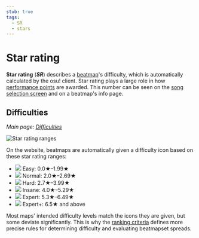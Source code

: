 ```yaml
---
stub: true
tags:
  - SR
  - stars
---
```


# Star rating

**Star rating** (***SR***) describes a [beatmap](/wiki/Beatmap)'s difficulty, which is automatically calculated by the osu! client. Star rating plays a large role in how [performance points](/wiki/Performance_Points) are awarded. This number can be seen on the [song selection screen](/wiki/Interface#song-selection-screen) and on a beatmap's info page.

## Difficulties

*Main page: [Difficulties](/wiki/Difficulties)*

![Star rating ranges](/wiki/Difficulties/img/SR-range.png)

On the website, beatmaps are automatically given a difficulty icon based on these star rating ranges:

- ![](/wiki/shared/diff/easy-s.png) Easy: 0.0★–1.99★
- ![](/wiki/shared/diff/normal-s.png) Normal: 2.0★–2.69★
- ![](/wiki/shared/diff/hard-s.png) Hard: 2.7★–3.99★
- ![](/wiki/shared/diff/insane-s.png) Insane: 4.0★–5.29★
- ![](/wiki/shared/diff/expert-s.png) Expert: 5.3★–6.49★
- ![](/wiki/shared/diff/expertplus-s.png) Expert+: 6.5★ and above

Most maps' intended difficulty levels match the icons they are given, but some deviate significantly. This is why the [ranking criteria](/wiki/Ranking_Criteria) defines more precise rules for determining difficulty and evaluating beatmapset spreads.

<!-- TODO: add Star rating calculation formula -->
